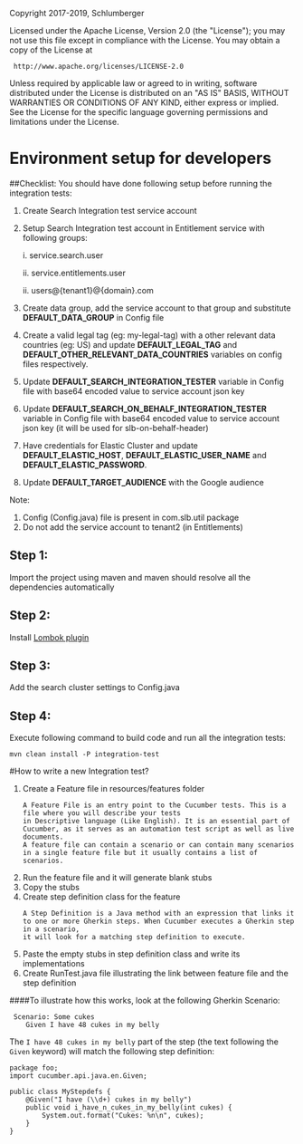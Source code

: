 Copyright 2017-2019, Schlumberger

Licensed under the Apache License, Version 2.0 (the "License");
you may not use this file except in compliance with the License.
You may obtain a copy of the License at

     http://www.apache.org/licenses/LICENSE-2.0

Unless required by applicable law or agreed to in writing, software
distributed under the License is distributed on an "AS IS" BASIS,
WITHOUT WARRANTIES OR CONDITIONS OF ANY KIND, either express or implied.
See the License for the specific language governing permissions and
limitations under the License.
# Environment setup for developers

##Checklist: You should have done following setup before running the integration tests:
1) Create Search Integration test service account
2) Setup Search Integration test account in Entitlement service with following groups:

    i. service.search.user
    
    ii. service.entitlements.user
    
    ii. users@{tenant1}@{domain}.com
3) Create data group, add the service account to that group and substitute **DEFAULT_DATA_GROUP** in Config file
4) Create a valid legal tag (eg: my-legal-tag) with a other relevant data countries (eg: US) and update **DEFAULT_LEGAL_TAG** and **DEFAULT_OTHER_RELEVANT_DATA_COUNTRIES** variables on config files respectively.
5) Update **DEFAULT_SEARCH_INTEGRATION_TESTER** variable in Config file with base64 encoded value to service account json key
6) Update **DEFAULT_SEARCH_ON_BEHALF_INTEGRATION_TESTER** variable in Config file with base64 encoded value to service account json key (it will be used for slb-on-behalf-header)
7) Have credentials for Elastic Cluster and update **DEFAULT_ELASTIC_HOST**, **DEFAULT_ELASTIC_USER_NAME** and **DEFAULT_ELASTIC_PASSWORD**.
8) Update **DEFAULT_TARGET_AUDIENCE** with the Google audience

Note: 
1) Config (Config.java) file is present in com.slb.util package
2) Do not add the service account to tenant2 (in Entitlements)

## Step 1:
Import the project using maven and maven should resolve all the dependencies automatically

## Step 2:
Install [Lombok plugin](https://projectlombok.org/setup/intellij)

## Step 3:
Add the search cluster settings to Config.java
 
## Step 4:
Execute following command to build code and run all the integration tests:
```
mvn clean install -P integration-test
```

#How to write a new Integration test?
1) Create a Feature file in resources/features folder
    ```
    A Feature File is an entry point to the Cucumber tests. This is a file where you will describe your tests 
    in Descriptive language (Like English). It is an essential part of Cucumber, as it serves as an automation test script as well as live documents. 
    A feature file can contain a scenario or can contain many scenarios in a single feature file but it usually contains a list of scenarios.
    ```
2) Run the feature file and it will generate blank stubs
3) Copy the stubs
4) Create step definition class for the feature
    ```
    A Step Definition is a Java method with an expression that links it to one or more Gherkin steps. When Cucumber executes a Gherkin step in a scenario, 
    it will look for a matching step definition to execute.
    ```
5) Paste the empty stubs in step definition class and write its implementations
6) Create RunTest.java file illustrating the link between feature file and the step definition

####To illustrate how this works, look at the following Gherkin Scenario:

```
 Scenario: Some cukes
    Given I have 48 cukes in my belly
```

The `I have 48 cukes in my belly` part of the step (the text following the `Given` keyword) will match the following step definition:

```
package foo;
import cucumber.api.java.en.Given;

public class MyStepdefs {
    @Given("I have (\\d+) cukes in my belly")
    public void i_have_n_cukes_in_my_belly(int cukes) {
        System.out.format("Cukes: %n\n", cukes);
    }
}
```
